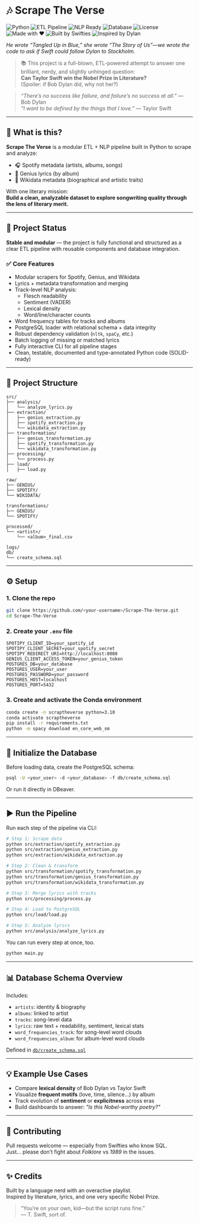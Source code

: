 # 🎶 Scrape The Verse

![Python](https://img.shields.io/badge/python-3.10-blue)
![ETL Pipeline](https://img.shields.io/badge/etl-complete-brightgreen)
![NLP Ready](https://img.shields.io/badge/nlp-integrated-orange)
![Database](https://img.shields.io/badge/database-PostgreSQL-blue)
![License](https://img.shields.io/badge/license-MIT-green)
![Made with ❤️](https://img.shields.io/badge/made%20with-%E2%9D%A4-red)
![Built by Swifties](https://img.shields.io/badge/built%20by-Swifties-ec87c0?style=flat-square&logo=taylor-swift)
![Inspired by Dylan](https://img.shields.io/badge/inspired%20by-Dylan-6f4e37?style=flat-square&logo=lyrics)


*He wrote “Tangled Up in Blue,” she wrote “The Story of Us”—we wrote the code to ask if Swift could follow Dylan to Stockholm.*

> 📚 This project is a full-blown, ETL-powered attempt to answer one brilliant, nerdy, and slightly unhinged question:  
> **Can Taylor Swift win the Nobel Prize in Literature?**  
> (Spoiler: if Bob Dylan did, why not her?)

> *“There’s no success like failure, and failure’s no success at all.”* — Bob Dylan  
> *“I want to be defined by the things that I love.”* — Taylor Swift

---

## 🚀 What is this?

**Scrape The Verse** is a modular ETL + NLP pipeline built in Python to scrape and analyze:

- 🎧 Spotify metadata (artists, albums, songs)
- 📝 Genius lyrics (by album)
- 🧠 Wikidata metadata (biographical and artistic traits)

With one literary mission:  
**Build a clean, analyzable dataset to explore songwriting quality through the lens of literary merit.**

---

## 🧠 Project Status

**Stable and modular** — the project is fully functional and structured as a clear ETL pipeline with reusable components and database integration.

### ✅ Core Features

- Modular scrapers for Spotify, Genius, and Wikidata
- Lyrics + metadata transformation and merging
- Track-level NLP analysis:
  - Flesch readability
  - Sentiment (VADER)
  - Lexical density
  - Word/line/character counts
- Word frequency tables for tracks and albums
- PostgreSQL loader with relational schema + data integrity
- Robust dependency validation (`nltk`, `spaCy`, etc.)
- Batch logging of missing or matched lyrics
- Fully interactive CLI for all pipeline stages
- Clean, testable, documented and type-annotated Python code (SOLID-ready)

---

## 📁 Project Structure

```text
src/
├── analysis/
│   └── analyze_lyrics.py
├── extraction/
│   ├── genius_extraction.py
│   ├── spotify_extraction.py
│   └── wikidata_extraction.py
├── transformation/
│   ├── genius_transformation.py
│   ├── spotify_transformation.py
│   └── wikidata_transformation.py
├── processing/
│   └── process.py
├── load/
│   ├── load.py

raw/
├── GENIUS/
├── SPOTIFY/
└── WIKIDATA/

transformations/
├── GENIUS/
└── SPOTIFY/

processed/
└── <artist>/
    └── <album>_final.csv

logs/
db/
└── create_schema.sql
```

---

## ⚙️ Setup

### 1. Clone the repo

```bash
git clone https://github.com/<your-username>/Scrape-The-Verse.git
cd Scrape-The-Verse
```

### 2. Create your `.env` file

```dotenv
SPOTIPY_CLIENT_ID=your_spotify_id
SPOTIPY_CLIENT_SECRET=your_spotify_secret
SPOTIPY_REDIRECT_URI=http://localhost:8080
GENIUS_CLIENT_ACCESS_TOKEN=your_genius_token
POSTGRES_DB=your_database
POSTGRES_USER=your_user
POSTGRES_PASSWORD=your_password
POSTGRES_HOST=localhost
POSTGRES_PORT=5432
```

### 3. Create and activate the Conda environment

```bash
conda create -n scraptheverse python=3.10
conda activate scraptheverse
pip install -r requirements.txt
python -m spacy download en_core_web_sm
```

---

## 🧪 Initialize the Database

Before loading data, create the PostgreSQL schema:

```bash
psql -U <your_user> -d <your_database> -f db/create_schema.sql
```

Or run it directly in DBeaver.

---

## ▶️ Run the Pipeline

Run each step of the pipeline via CLI:

```bash
# Step 1: Scrape data
python src/extraction/spotify_extraction.py
python src/extraction/genius_extraction.py
python src/extraction/wikidata_extraction.py

# Step 2: Clean & transform
python src/transformation/spotify_transformation.py
python src/transformation/genius_transformation.py
python src/transformation/wikidata_transformation.py

# Step 3: Merge lyrics with tracks
python src/processing/process.py

# Step 4: Load to PostgreSQL
python src/load/load.py

# Step 5: Analyze lyrics
python src/analysis/analyze_lyrics.py
```

You can run every step at once, too.

```bash
python main.py
```

---

## 📊 Database Schema Overview

Includes:

- `artists`: identity & biography  
- `albums`: linked to artist  
- `tracks`: song-level data  
- `lyrics`: raw text + readability, sentiment, lexical stats  
- `word_frequencies_track`: for song-level word clouds  
- `word_frequencies_album`: for album-level word clouds

Defined in [`db/create_schema.sql`](db/create_schema.sql)

---

## 💡 Example Use Cases

- Compare **lexical density** of Bob Dylan vs Taylor Swift  
- Visualize **frequent motifs** (love, time, silence...) by album  
- Track evolution of **sentiment** or **explicitness** across eras  
- Build dashboards to answer: *"Is this Nobel-worthy poetry?"*

---

## 🤝 Contributing

Pull requests welcome — especially from Swifties who know SQL.  
Just… please don’t fight about *Folklore* vs *1989* in the issues.

---

## ✨ Credits

Built by a language nerd with an overactive playlist.  
Inspired by literature, lyrics, and one very specific Nobel Prize.

> “You’re on your own, kid—but the script runs fine.”  
> — T. Swift, sort of.
